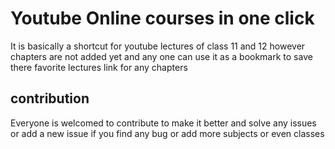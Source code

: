 # Youtube Online courses in one click

<p>It is basically a shortcut for youtube lectures of class 11 and 12 however chapters are not added yet and any one can use it as a bookmark to save there favorite lectures link for any chapters</p>

## contribution 
<p>Everyone is welcomed to contribute to make it better and solve any issues or add a new issue if you find any bug or add more subjects or even classes</p>